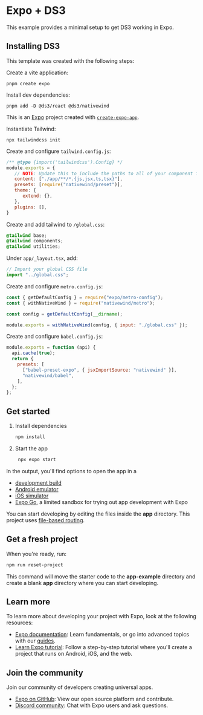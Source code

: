 # Expo + DS3

This example provides a minimal setup to get DS3 working in Expo.

## Installing DS3

This template was created with the following steps:

Create a vite application:

`pnpm create expo`

Install dev dependencies:

```
pnpm add -D @ds3/react @ds3/nativewind
```

This is an [Expo](https://expo.dev) project created with [`create-expo-app`](https://www.npmjs.com/package/create-expo-app).


Instantiate Tailwind:

```
npx tailwindcss init
```

Create and configure `tailwind.config.js`:

```js
/** @type {import('tailwindcss').Config} */
module.exports = {
   // NOTE: Update this to include the paths to all of your component files.
   content: ["./app/**/*.{js,jsx,ts,tsx}"],
   presets: [require("nativewind/preset")],
   theme: {
      extend: {},
   },
   plugins: [],
}
```

Create and add tailwind to `/global.css`:

```css
@tailwind base;
@tailwind components;
@tailwind utilities;
```

Under `app/_layout.tsx`, add:

```js
// Import your global CSS file
import "../global.css";
```

Create and configure `metro.config.js`:

```js
const { getDefaultConfig } = require("expo/metro-config");
const { withNativeWind } = require("nativewind/metro");

const config = getDefaultConfig(__dirname);

module.exports = withNativeWind(config, { input: "./global.css" });
```

Create and configure `babel.config.js`:

```js
module.exports = function (api) {
  api.cache(true);
  return {
    presets: [
      ["babel-preset-expo", { jsxImportSource: "nativewind" }],
      "nativewind/babel",
    ],
  };
};
```





## Get started

1. Install dependencies

   ```bash
   npm install
   ```

2. Start the app

   ```bash
    npx expo start
   ```

In the output, you'll find options to open the app in a

- [development build](https://docs.expo.dev/develop/development-builds/introduction/)
- [Android emulator](https://docs.expo.dev/workflow/android-studio-emulator/)
- [iOS simulator](https://docs.expo.dev/workflow/ios-simulator/)
- [Expo Go](https://expo.dev/go), a limited sandbox for trying out app development with Expo

You can start developing by editing the files inside the **app** directory. This project uses [file-based routing](https://docs.expo.dev/router/introduction).

## Get a fresh project

When you're ready, run:

```bash
npm run reset-project
```

This command will move the starter code to the **app-example** directory and create a blank **app** directory where you can start developing.

## Learn more

To learn more about developing your project with Expo, look at the following resources:

- [Expo documentation](https://docs.expo.dev/): Learn fundamentals, or go into advanced topics with our [guides](https://docs.expo.dev/guides).
- [Learn Expo tutorial](https://docs.expo.dev/tutorial/introduction/): Follow a step-by-step tutorial where you'll create a project that runs on Android, iOS, and the web.

## Join the community

Join our community of developers creating universal apps.

- [Expo on GitHub](https://github.com/expo/expo): View our open source platform and contribute.
- [Discord community](https://chat.expo.dev): Chat with Expo users and ask questions.
